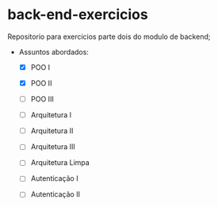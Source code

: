 # back-end-exercicios
Repositorio para exercicios parte dois do modulo de backend; 


- Assuntos abordados:

    - [x]  POO I
    - [x]  POO II
    - [ ]  POO III
    - [ ]  Arquitetura I
    - [ ]  Arquitetura II
    - [ ]  Arquitetura III
    - [ ]  Arquitetura Limpa
    - [ ]  Autenticação I
    - [ ]  Autenticação II

